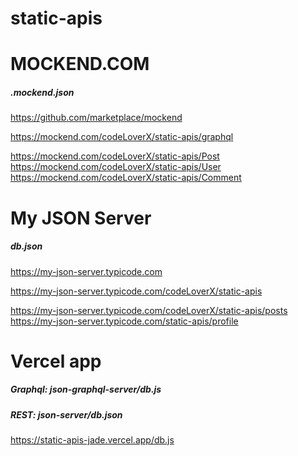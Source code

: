 # static-apis

# MOCKEND.COM

<h5> .mockend.json </h5>

https://github.com/marketplace/mockend

https://mockend.com/codeLoverX/static-apis/graphql 

https://mockend.com/codeLoverX/static-apis/Post \
https://mockend.com/codeLoverX/static-apis/User \
https://mockend.com/codeLoverX/static-apis/Comment 

# My JSON Server

<h5>  db.json </h5> 

https://my-json-server.typicode.com

https://my-json-server.typicode.com/codeLoverX/static-apis

https://my-json-server.typicode.com/codeLoverX/static-apis/posts \
https://my-json-server.typicode.com/static-apis/profile 

# Vercel app

<h5> Graphql: json-graphql-server/db.js </h5>
<h5> REST: json-server/db.json </h5>

https://static-apis-jade.vercel.app/db.js